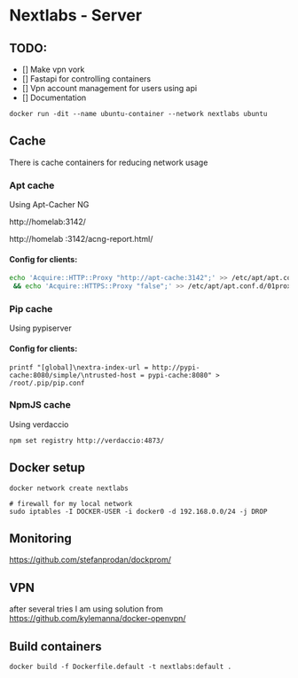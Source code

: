 # Nextlabs - Server

## TODO:

- [] Make vpn vork
- [] Fastapi for controlling containers
- [] Vpn account management for users using api
- [] Documentation

`docker run -dit --name ubuntu-container --network nextlabs ubuntu`

## Cache

There is cache containers for reducing network usage

### Apt cache

Using Apt-Cacher NG

http://homelab:3142/

http://homelab :3142/acng-report.html/

#### Config for clients:

```bash
echo 'Acquire::HTTP::Proxy "http://apt-cache:3142";' >> /etc/apt/apt.conf.d/01proxy \
 && echo 'Acquire::HTTPS::Proxy "false";' >> /etc/apt/apt.conf.d/01proxy
```

### Pip cache

Using pypiserver

#### Config for clients:

```
printf "[global]\nextra-index-url = http://pypi-cache:8080/simple/\ntrusted-host = pypi-cache:8080" > /root/.pip/pip.conf
```

### NpmJS cache

Using verdaccio

```
npm set registry http://verdaccio:4873/
```

## Docker setup

```
docker network create nextlabs

# firewall for my local network
sudo iptables -I DOCKER-USER -i docker0 -d 192.168.0.0/24 -j DROP
```

## Monitoring

https://github.com/stefanprodan/dockprom/

## VPN

after several tries I am using solution from https://github.com/kylemanna/docker-openvpn/

## Build containers

```
docker build -f Dockerfile.default -t nextlabs:default .
```
